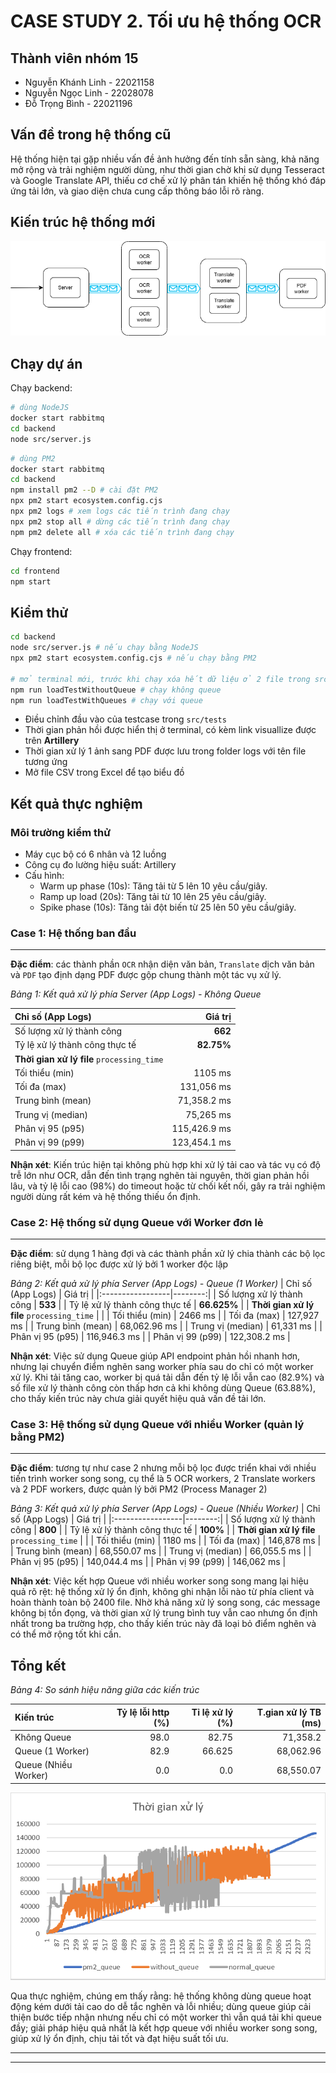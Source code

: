 # CASE STUDY 2. Tối ưu hệ thống OCR
## Thành viên nhóm 15 ###
- Nguyễn Khánh Linh - 22021158
- Nguyễn Ngọc Linh - 22028078
- Đỗ Trọng Bình - 22021196

## Vấn đề trong hệ thống cũ
Hệ thống hiện tại gặp nhiều vấn đề ảnh hưởng đến tính sẵn sàng, khả năng mở rộng và trải nghiệm người dùng, như thời gian chờ khi sử dụng Tesseract và Google Translate API, thiếu cơ chế xử lý phân tán khiến hệ thống khó đáp ứng tải lớn, và giao diện chưa cung cấp thông báo lỗi rõ ràng. 

## Kiến trúc hệ thống mới
![alt](/images/flowchat_ocr.drawio.png)

## Chạy dự án
Chạy backend:
```bash
# dùng NodeJS
docker start rabbitmq
cd backend
node src/server.js
```
```bash
# dùng PM2
docker start rabbitmq
cd backend
npm install pm2 --D # cài đặt PM2
npx pm2 start ecosystem.config.cjs
npx pm2 logs # xem logs các tiến trình đang chạy
npx pm2 stop all # dừng các tiến trình đang chạy
npm pm2 delete all # xóa các tiến trình đang chạy
```

Chạy frontend:
```bash
cd frontend
npm start
```

## Kiểm thử
```bash
cd backend
node src/server.js # nếu chạy bằng NodeJS
npx pm2 start ecosystem.config.cjs # nếu chạy bằng PM2

# mở terminal mới, trước khi chạy xóa hết dữ liệu ở 2 file trong src/logs
npm run loadTestWithoutQueue # chạy không queue
npm run loadTestWithQueues # chạy với queue
```

- Điều chỉnh đầu vào của testcase trong `src/tests`
- Thời gian phản hồi được hiển thị ở terminal, có kèm link visuallize được trên **Artillery**
- Thời gian xử lý 1 ảnh sang PDF được lưu trong folder logs với tên file tương ứng
- Mở file CSV trong Excel để tạo biểu đồ
## Kết quả thực nghiệm
### Môi trường kiểm thử
- Máy cục bộ có 6 nhân và 12 luồng
- Công cụ đo lường hiệu suất: Artillery
- Cấu hình:
    - Warm up phase (10s): Tăng tải từ 5 lên 10 yêu cầu/giây.
    - Ramp up load (20s): Tăng tải từ 10 lên 25 yêu cầu/giây.
    - Spike phase (10s): Tăng tải đột biến từ 25 lên 50 yêu cầu/giây.

### Case 1: Hệ thống ban đầu
***
**Đặc điểm**: các thành phần `OCR` nhận diện văn bản, `Translate` dịch văn bản và `PDF` tạo định dạng PDF được gộp chung thành một tác vụ xử lý.

*Bảng 1: Kết quả xử lý phía Server (App Logs) - Không Queue*

| Chỉ số (App Logs) | Giá trị |
|:-----------------|--------:|
| Số lượng xử lý thành công | **662** |
| Tỷ lệ xử lý thành công thực tế | **82.75%** |
| **Thời gian xử lý file** `processing_time` | |
| Tối thiểu (min) | 1105 ms |
| Tối đa (max) | 131,056 ms |
| Trung bình (mean) | 71,358.2 ms |
| Trung vị (median) | 75,265 ms |
| Phân vị 95 (p95) | 115,426.9 ms |
| Phân vị 99 (p99) | 123,454.1 ms |

<!-- ![alt](/images/case1result.png) -->

**Nhận xét**: Kiến trúc hiện tại không phù hợp khi xử lý tải cao và tác vụ có độ trễ lớn như OCR, dẫn đến tình trạng nghẽn tài nguyên, thời gian phản hồi lâu, và tỷ lệ lỗi cao (98%) do timeout hoặc từ chối kết nối, gây ra trải nghiệm người dùng rất kém và hệ thống thiếu ổn định.


### Case 2: Hệ thống sử dụng Queue với Worker đơn lẻ
***
**Đặc điểm**: sử dụng 1 hàng đợi và các thành phần xử lý chia thành các bộ lọc riêng biệt, mỗi bộ lọc được xử lý bởi 1 worker độc lập

*Bảng 2: Kết quả xử lý phía Server (App Logs) - Queue (1 Worker)*
| Chỉ số (App Logs) | Giá trị |
|:-----------------|--------:|
| Số lượng xử lý thành công | **533** |
| Tỷ lệ xử lý thành công thực tế | **66.625%** |
| **Thời gian xử lý file** `processing_time` | |
| Tối thiểu (min) | 2466 ms |
| Tối đa (max) | 127,927 ms |
| Trung bình (mean) | 68,062.96 ms |
| Trung vị (median) | 61,331 ms |
| Phân vị 95 (p95) | 116,946.3 ms |
| Phân vị 99 (p99) | 122,308.2 ms |

<!-- ![alt](/images/case2result.png) -->

**Nhận xét**: Việc sử dụng Queue giúp API endpoint phản hồi nhanh hơn, nhưng lại chuyển điểm nghẽn sang worker phía sau do chỉ có một worker xử lý. Khi tải tăng cao, worker bị quá tải dẫn đến tỷ lệ lỗi vẫn cao (82.9%) và số file xử lý thành công còn thấp hơn cả khi không dùng Queue (63.88%), cho thấy kiến trúc này chưa giải quyết hiệu quả vấn đề tải lớn.


### Case 3: Hệ thống sử dụng Queue với nhiều Worker (quản lý bằng PM2)
***
**Đặc điểm**: tương tự như case 2 nhưng mỗi bộ lọc  được triển khai với nhiều tiến trình worker song song, cụ thể là 5 OCR workers, 2 Translate workers và 2 PDF workers, được quản lý bởi PM2 (Process Manager 2)

*Bảng 3: Kết quả xử lý phía Server (App Logs) - Queue (Nhiều Worker)*
| Chỉ số (App Logs) | Giá trị |
|:-----------------|--------:|
| Số lượng xử lý thành công | **800** |
| Tỷ lệ xử lý thành công thực tế | **100%** |
| **Thời gian xử lý file** `processing_time` | |
| Tối thiểu (min) | 1180 ms |
| Tối đa (max) | 146,878 ms |
| Trung bình (mean) | 68,550.07 ms |
| Trung vị (median) | 66,055.5 ms |
| Phân vị 95 (p95) | 140,044.4 ms |
| Phân vị 99 (p99) | 146,062 ms |

<!-- ![alt](/images/case3result.png) -->

**Nhận xét**: Việc kết hợp Queue với nhiều worker song song mang lại hiệu quả rõ rệt: hệ thống xử lý ổn định, không ghi nhận lỗi nào từ phía client và hoàn thành toàn bộ 2400 file. Nhờ khả năng xử lý song song, các message không bị tồn đọng, và thời gian xử lý trung bình tuy vẫn cao nhưng ổn định nhất trong ba trường hợp, cho thấy kiến trúc này đã loại bỏ điểm nghẽn và có thể mở rộng tốt khi cần.

## Tổng kết
*Bảng 4: So sánh hiệu năng giữa các kiến trúc*

| Kiến trúc | Tỷ lệ lỗi http (%) | Tỉ lệ xử lý (%) | T.gian xử lý TB (ms) |
|:----------|------------------:|----------------:|--------------------:|
| Không Queue | 98.0 | 82.75 | 71,358.2 |
| Queue (1 Worker) | 82.9 | 66.625 | 68,062.96 |
| Queue (Nhiều Worker) | 0.0 | 0.0 | 68,550.07 |

<!-- *Thời gian xử lý* -->
![alt](/images/linegraph)

Qua thực nghiệm, chúng em thấy rằng: hệ thống không dùng queue hoạt động kém dưới tải cao do dễ tắc nghẽn và lỗi nhiều; dùng queue giúp cải thiện bước tiếp nhận nhưng nếu chỉ có một worker thì vẫn quá tải khi queue đầy; giải pháp hiệu quả nhất là kết hợp queue với nhiều worker song song, giúp xử lý ổn định, chịu tải tốt và đạt hiệu suất tối ưu.

***
***

<!-- ### Chạy dự án ###
- chạy backend: di chuyển vào .../backend/src , chạy `node server.js` (chạy bình thường)
- chạy backend với pm2:<br> 
B1: Cài đặt pm2: `npm install pm2 --D`<br>
B2: Di chuyển vào /backend chạy `npx pm2 start ecosystem.config.cjs`<br>
Để xem logs các tiến trình chạy: `npx pm2 logs`<br>
Để dừng các tiến trình chạy: `npx pm2 stop all`<br>
Để xóa các tiến trình chạy: `npm pm2 delete all`<br>
- chạy frontend: di chuyển vào .../frontend, chạy `npm start` -->



<!-- ### Run Tests ### -->
<!-- - Di chuyển vào folder backend
- `npm start` để khởi động server backend
- Mở terminal mới
- Trước khi chạy test xóa hết dữ liệu ở 2 file trong src/logs (mỗi khi chạy test nào thì xóa file csv của test đấy)
- `npm run loadTestWithQueues` hoặc `npm run loadTestWithoutQueue` để chạy bài test
- Điều chỉnh bài test ở trong thư mục src/tests
- Thời gian phản hồi req được hiển thị tại terminal, khi chạy xong đi kèm link visualize trên artillery
- Thời gian hoàn thành 1 ảnh -> pdf được lưu trong folder logs với tên của 2 test tương ứng
- Mở file csv trong excel tạo biểu đồ nếu muốn. -->

<!-- Chạy test xong có thể chưa in xong file logs nên chờ xíu, vào file csv kiểm tra xem còn in không  
Thỉnh thoảng sẽ bị lỗi do mạng hoặc là bị chặn bởi open-google-translate do nhiều req quá, hoặc chỉ đơn giản là mạng thôi cái bị chặn kia không chắc lắm -->
